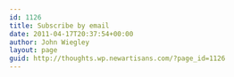 ```yaml
---
id: 1126
title: Subscribe by email
date: 2011-04-17T20:37:54+00:00
author: John Wiegley
layout: page
guid: http://thoughts.wp.newartisans.com/?page_id=1126
---
```

